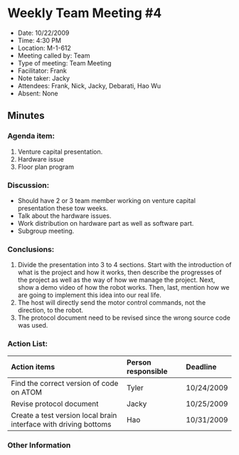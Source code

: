 # Weekly Team Meeting #4 #
  * Date: 10/22/2009
  * Time: 4:30 PM
  * Location: M-1-612
  * Meeting called by:	Team
  * Type of meeting:	Team Meeting
  * Facilitator: Frank
  * Note taker: Jacky
  * Attendees: Frank, Nick, Jacky, Debarati, Hao Wu
  * Absent: None

## **Minutes** ##

### Agenda item: ###
  1. Venture capital presentation.
  1. Hardware issue
  1. Floor plan program

### Discussion: ###
  * Should have 2 or 3 team member working on venture capital presentation these tow weeks.
  * Talk about the hardware issues.
  * Work distribution on hardware part as well as software part.
  * Subgroup meeting.
### Conclusions: ###
  1. Divide the presentation into 3 to 4 sections. Start with the introduction of what is the project and how it works, then describe the progresses of the project as well as the way of how we manage the project. Next, show a demo video of how the robot works. Then, last, mention how we are going to implement this idea into our real life.
  1. The host will directly send the motor control commands, not the direction, to the robot.
  1. The protocol document need to be revised since the wrong source code was used.
### Action List: ###
| **Action items** | **Person responsible** | **Deadline** |
|:-----------------|:-----------------------|:-------------|
|Find the correct version of code on ATOM  | Tyler	                 |10/24/2009    |
|Revise protocol document |Jacky	                  |10/25/2009    |
|Create a test version local brain interface with driving bottoms | Hao                    |10/31/2009    |

### Other Information ###